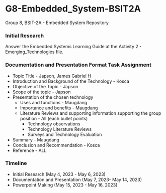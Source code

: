 # G8-Embedded_System-BSIT2A

Group 8, BSIT-2A - Embedded System Repository

### Initial Research

Answer the Embedded Systems Learning Guide at the Activity 2 - Emerging_Technologies file.

### Documentation and Presentation Format Task Assignment

- Topic Title - Japson, James Gabriel H
- Introduction and Background of the Technology - Kosca
- Objective of the Topic - Japson
- Scope of the topic - Japson
- Presentation of the chosen technology
  - Uses and functions - Maugdang
  - Importance and benefits - Maugdang
  - Literature Reviews and supporting information supporting the group position - All (each bullet points)
    - Technology observations
    - Technology Literature Reviews
    - Surveys and Technology Evaluation
- Summary - Maugdang
- Conclusion and Recommendation - Kosca
- Reference - ALL

### Timeline

- Initial Research (May 4, 2023 - May 6, 2023)
- Documentation and Presentation (May 7, 2023- May 14, 2023)
- Powerpoint Making (May 15, 2023 - May 16, 2023)

